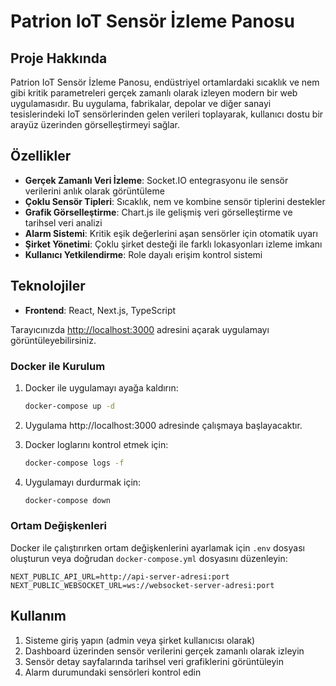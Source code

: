 # Patrion IoT Sensör İzleme Panosu

## Proje Hakkında
Patrion IoT Sensör İzleme Panosu, endüstriyel ortamlardaki sıcaklık ve nem gibi kritik parametreleri gerçek zamanlı olarak izleyen modern bir web uygulamasıdır. Bu uygulama, fabrikalar, depolar ve diğer sanayi tesislerindeki IoT sensörlerinden gelen verileri toplayarak, kullanıcı dostu bir arayüz üzerinden görselleştirmeyi sağlar.

## Özellikler

- **Gerçek Zamanlı Veri İzleme**: Socket.IO entegrasyonu ile sensör verilerini anlık olarak görüntüleme
- **Çoklu Sensör Tipleri**: Sıcaklık, nem ve kombine sensör tiplerini destekler
- **Grafik Görselleştirme**: Chart.js ile gelişmiş veri görselleştirme ve tarihsel veri analizi
- **Alarm Sistemi**: Kritik eşik değerlerini aşan sensörler için otomatik uyarı
- **Şirket Yönetimi**: Çoklu şirket desteği ile farklı lokasyonları izleme imkanı
- **Kullanıcı Yetkilendirme**: Role dayalı erişim kontrol sistemi

## Teknolojiler

- **Frontend**: React, Next.js, TypeScript

Tarayıcınızda [http://localhost:3000](http://localhost:3000) adresini açarak uygulamayı görüntüleyebilirsiniz.

### Docker ile Kurulum
1. Docker ile uygulamayı ayağa kaldırın:
   ```bash
   docker-compose up -d
   ```

2. Uygulama http://localhost:3000 adresinde çalışmaya başlayacaktır.

3. Docker loglarını kontrol etmek için:
   ```bash
   docker-compose logs -f
   ```

4. Uygulamayı durdurmak için:
   ```bash
   docker-compose down
   ```

### Ortam Değişkenleri

Docker ile çalıştırırken ortam değişkenlerini ayarlamak için `.env` dosyası oluşturun veya doğrudan `docker-compose.yml` dosyasını düzenleyin:

```
NEXT_PUBLIC_API_URL=http://api-server-adresi:port
NEXT_PUBLIC_WEBSOCKET_URL=ws://websocket-server-adresi:port
```

## Kullanım

1. Sisteme giriş yapın (admin veya şirket kullanıcısı olarak)
2. Dashboard üzerinden sensör verilerini gerçek zamanlı olarak izleyin
3. Sensör detay sayfalarında tarihsel veri grafiklerini görüntüleyin
4. Alarm durumundaki sensörleri kontrol edin